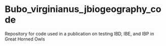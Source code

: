 # Bubo_virginianus_jbiogeography_code
Repository for code used in a publication on testing IBD, IBE, and IBP in Great Horned Owls
